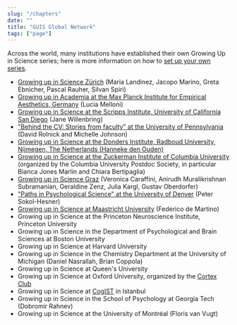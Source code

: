 ```yaml
---
slug: "/chapters"
date: ""
title: "GUIS Global Network"
tags: ["page"]
---
```

Across the world, many institutions have established their own Growing Up in Science series; here is more information on how to [set up your own series](/participate/).

- <a href="https://www.facebook.com/GrowingUpInScience/">Growing up in Science Zürich</a> (Maria Landinez, Jacopo Marino, Greta Ebnicher, Pascal Rauher, Silvan Spiri)
- <a href="https://www.aesthetics.mpg.de/en/the-institute/events/growing-up-in-science.html">Growing up in Academia at the Max Planck Institute for Empirical Aesthetics, Germany</a> (Lucia Melloni)
- <a href="https://scripps.ucsd.edu/events/growing-science-1">Growing up in Science at the Scripps Institute, University of California San Diego</a> (Jane Willenbring)
- <a href="https://mindcore.sas.upenn.edu/behind-the-cv/">"Behind the CV: Stories from faculty" at the University of Pennsylvania</a> (David Rolnick and Michelle Johnson)
- <a href="https://www.ru.nl/donders/agenda/agenda/@1193045/growing-up-science-yael-niv-princeton-university/">Growing up in Science at the Donders Institute, Radboud University, Nijmegen, The Netherlands (Hanneke den Ouden)</a>
-  <a href="https://zuckermaninstitute.columbia.edu/growing-science">Growing up in Science at the Zuckerman Institute of Columbia University</a> (organized by the Columbia University Postdoc Society, in particular Bianca Jones Marlin and Chiara Bertipaglia)
- <a href="https://www.facebook.com/GUISGraz/">Growing up in Science Graz</a> (Veronica Caraffini, Anirudh Muralikrishnan Subramanian, Geraldine Zenz, Julia Kargl, Gustav Oberdorfer)
- <a href="https://www.du.edu/ahss/psychology/pips/index.html">"Paths in Psychological Science" at the University of Denver</a> (Peter Sokol-Hesner)
- <a href="https://www.maastrichtuniversity.nl/research/maastricht-young-academy/upcoming-mya-events/growing-science">Growing up in Science at Maastricht University</a> (Federico de Martino)
- Growing up in Science at the Princeton Neuroscience Institute, Princeton University
-  Growing up in Science in the Department of Psychological and Brain Sciences at Boston University
- Growing up in Science at Harvard University
- Growing up in Science in the Chemistry Department at the University of Michigan (Daniel Nasrallah, Brian Coppola)
- Growing up in Science at Queen's University
- Growing up in Science at Oxford University, organized by the <a href="https://cortexclub.com">Cortex Club</a> 
- Growing up in Science at <a href="https://www.cog-ist.com/faaliyetler?lang=en">CogIST</a> in Istanbul
- Growing up in Science in the School of Psychology at Georgia Tech (Dobromir Rahnev)
- Growing up in Science at the University of Montréal (Floris van Vugt)
